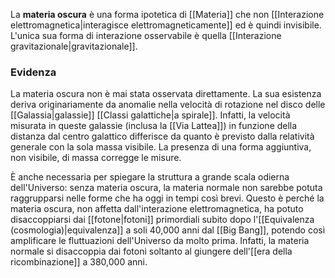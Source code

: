 La **materia oscura** è una forma ipotetica di [[Materia]] che non [[Interazione elettromagnetica|interagisce elettromagneticamente]] ed è quindi invisibile. L'unica sua forma di interazione osservabile è quella [[Interazione gravitazionale|gravitazionale]].
### Evidenza
La materia oscura non è mai stata osservata direttamente. La sua esistenza deriva originariamente da anomalie nella velocità di rotazione nel disco delle [[Galassia|galassie]] [[Classi galattiche|a spirale]]. Infatti, la velocità misurata in queste galassie (inclusa la [[Via Lattea]]) in funzione della distanza dal centro galattico differisce da quanto è previsto dalla relatività generale con la sola massa visibile. La presenza di una forma aggiuntiva, non visibile, di massa corregge le misure.

È anche necessaria per spiegare la struttura a grande scala odierna dell'Universo: senza materia oscura, la materia normale non sarebbe potuta raggrupparsi nelle forme che ha oggi in tempi così brevi. Questo è perché la materia oscura, non affetta dall'interazione elettromagnetica, ha potuto disaccoppiarsi dai [[fotone|fotoni]] primordiali subito dopo l'[[Equivalenza (cosmologia)|equivalenza]] a soli 40,000 anni dal [[Big Bang]], potendo così amplificare le fluttuazioni dell'Universo da molto prima. Infatti, la materia normale si disaccoppia dai fotoni soltanto al giungere dell'[[era della ricombinazione]] a 380,000 anni.